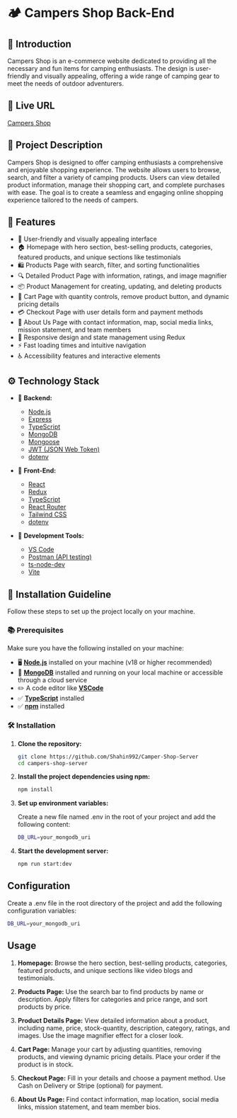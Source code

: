 # 🏕️ Campers Shop Back-End

## 🤖 Introduction

Campers Shop is an e-commerce website dedicated to providing all the necessary
and fun items for camping enthusiasts. The design is user-friendly and visually
appealing, offering a wide range of camping gear to meet the needs of outdoor
adventurers.

## 🔗 Live URL

[Campers Shop](https://campers-shop-server-gold.vercel.app)

## 📝 Project Description

Campers Shop is designed to offer camping enthusiasts a comprehensive and
enjoyable shopping experience. The website allows users to browse, search, and
filter a variety of camping products. Users can view detailed product
information, manage their shopping cart, and complete purchases with ease. The
goal is to create a seamless and engaging online shopping experience tailored to
the needs of campers.

## 🔋 Features

- 🌟 User-friendly and visually appealing interface
- 🏠 Homepage with hero section, best-selling products, categories, featured
  products, and unique sections like testimonials
- 🛍️ Products Page with search, filter, and sorting functionalities
- 🔍 Detailed Product Page with information, ratings, and image magnifier
- 📦 Product Management for creating, updating, and deleting products
- 🛒 Cart Page with quantity controls, remove product button, and dynamic
  pricing details
- 💳 Checkout Page with user details form and payment methods
- 📄 About Us Page with contact information, map, social media links, mission
  statement, and team members
- 📱 Responsive design and state management using Redux
- ⚡ Fast loading times and intuitive navigation
- ♿ Accessibility features and interactive elements

## ⚙️ Technology Stack

- 🔧 **Backend:**

  - [Node.js](https://nodejs.org/en/)
  - [Express](https://expressjs.com/)
  - [TypeScript](https://www.typescriptlang.org/)
  - [MongoDB](https://www.mongodb.com/)
  - [Mongoose](https://mongoosejs.com/)
  - [JWT (JSON Web Token)](https://www.npmjs.com/package/jsonwebtoken)
  - [dotenv](https://www.npmjs.com/package/dotenv)

- 🔧 **Front-End:**

  - [React](https://react.dev/)
  - [Redux](https://redux-toolkit.js.org/)
  - [TypeScript](https://www.typescriptlang.org/)
  - [React Router](https://reactrouter.com/en/main)
  - [Tailwind CSS](https://tailwindcss.com/)
  - [dotenv](https://www.npmjs.com/package/dotenv)

- 🔨 **Development Tools:**

  - [VS Code](https://code.visualstudio.com/)
  - [Postman (API testing)](https://www.postman.com/)
  - [ts-node-dev](https://www.npmjs.com/package/ts-node-dev)
  - [Vite](https://vitejs.dev/)

## 🤸 Installation Guideline

Follow these steps to set up the project locally on your machine.

### 📚 Prerequisites

Make sure you have the following installed on your machine:

- 🖥️ [**Node.js**](https://nodejs.org/en) installed on your machine (v18 or
  higher recommended)
- 🍃 [**MongoDB**](https://www.mongodb.com/) installed and running on your local
  machine or accessible through a cloud service
- ✏️ A code editor like [**VSCode**](https://code.visualstudio.com/)
- ✅ [**TypeScript**](https://www.typescriptlang.org/) installed
- ✅ [**npm**](https://www.npmjs.com/) installed

### 🛠️ Installation

1. **Clone the repository:**

   ```bash
   git clone https://github.com/Shahin992/Camper-Shop-Server
   cd campers-shop-server
   ```

2. **Install the project dependencies using npm:**

   ```bash
   npm install
   ```

3. **Set up environment variables:**

   Create a new file named .env in the root of your project and add the
   following content:

   ```bash
   DB_URL=your_mongodb_uri
   ```

4. **Start the development server:**

   ```bash
   npm run start:dev
   ```

## Configuration

Create a .env file in the root directory of the project and add the following
configuration variables:

```bash
DB_URL=your_mongodb_uri
```

## Usage

1. **Homepage:** Browse the hero section, best-selling products, categories,
   featured products, and unique sections like video blogs and testimonials.

2. **Products Page:** Use the search bar to find products by name or
   description. Apply filters for categories and price range, and sort products
   by price.

3. **Product Details Page:** View detailed information about a product,
   including name, price, stock-quantity, description, category, ratings, and
   images. Use the image magnifier effect for a closer look.

4. **Cart Page:** Manage your cart by adjusting quantities, removing products,
   and viewing dynamic pricing details. Place your order if the product is in
   stock.

5. **Checkout Page:** Fill in your details and choose a payment method. Use Cash
   on Delivery or Stripe (optional) for payment.

6. **About Us Page:** Find contact information, map location, social media
   links, mission statement, and team member bios.